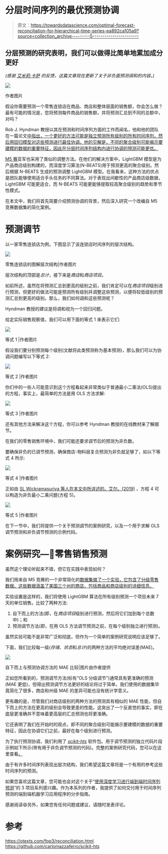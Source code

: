 # 分层时间序列的最优预测协调

> 原文：<https://towardsdatascience.com/optimal-forecast-reconciliation-for-hierarchical-time-series-ea892ca105a9?source=collection_archive---------5----------------------->

## 分层预测的研究表明，我们可以做得比简单地累加成分更好

*(感谢* [*艾米莉·卡萨*](https://medium.com/u/96ce796615cc?source=post_page-----ea892ca105a9--------------------------------) *的反馈，这篇文章现在更新了关于非负面预测调和的内容。)*

![](img/d7e770539d2819635805778579e03811.png)

作者图片

假设你需要预测一个零售连锁店在商品、商店和整体层面的销售额，你会怎么做？最有可能的情况是，您将预测每件商品的销售额，并将预测汇总到不同的总额中，对吗？

Rob J. Hyndman 教授以其在预测和时间序列方面的工作而闻名，他和他的团队在一篇论文[中指出，一个更好的方法可能是独立预测所有级别的所有时间序列，然后用回归模型对这些预测进行最佳协调。他的见解是，不同的聚合级别可能揭示要建模的数据的重要特征，因此在分层时间序列结构内进行协调的预测可能更优。](https://robjhyndman.com/papers/MinT.pdf)

[M5 赛](https://www.sciencedirect.com/science/article/pii/S0169207021001187)亚军也采用了类似的调整方法。在他们的解决方案中，LightGBM 模型是为产品商店级别构建的，而深度学习算法(N-BEATS)用于预测更高的聚合级别。然后根据 N-BEATS 生成的预测调整 LightGBM 模型。在我看来，这种方法的优点是团队能够使用适合手头任务的不同算法。对于表现出间歇性的产品商店级数据，LightGBM 可能更适合，而 N-BEATS 可能更能够提取较高聚合级别的趋势和季节性模式。

在本文中，我们将首先简要介绍预测协调的背景，然后深入研究一个改编自 M5 竞赛数据集的简化案例。

# 预测调节

以一家零售连锁店为例，下图显示了该连锁店时间序列的层次结构。

![](img/cfc70497e51d5293ee4af209d6b23a30.png)

零售连锁店的图解层次结构|作者图片

层次结构的顶部是*总计*，接下来是*商店*和*商店项目*。

如前所述，虽然在将预测汇总到更高的级别之前，我们肯定可以在*商店项目*级别进行预测，但更好的做法可能是预测所有级别并调整这些预测，以便将较低级别的预测汇总到更高的级别。那么，我们如何调和这些预测呢？

Hyndman 教授的建议是将调和视为一个回归问题。

给定实际销售观察值，我们可以用下面的等式 1 来表示它们:

![](img/b3cd49ac7d06ce4f1149b8994280c3a9.png)

等式 1 |作者图片

假设我们要分别预测每个级别(文献将此类预测称为基本预测)，那么我们可以为协调问题编写以下等式 2:

![](img/f5c9b8cda04fd7744fbbf5117c51bf9f.png)

等式 2 |作者图片

你们中的一些人可能意识到这个方程看起来非常类似于普通最小二乘法(OLS)提出的方程，事实上，最简单的方法是用 OLS 方法求解:

![](img/4b53728411c5e121437f7211dc50fe10.png)

等式 3 |作者图片

还有其他方法来解决这个方程，你可以参考 Hyndman 教授的在线教材来了解细节。

在我们的零售销售环境中，我们可能还要求调节后的预测为非负数。

要确保非负的已调节预测，确保商店-物料层复合预测为非负就足够了，如以下等式 4 所示:

![](img/bc8b876bf37b75d6c574e24c1fce4144.png)

等式 4 |作者图片

正如由 [SL Wickramasuriya 等人在本文中所详述的。艾尔。(2019)](https://www.monash.edu/business/ebs/research/publications/ebs/wp15-2019.pdf) ，方程 4 可以构造为非负最小二乘问题(方程 5)。

![](img/b7951210d4aa6e3915e2d43d4ef04694.png)

等式 5 |作者图片

在下一节中，我们将提供一个关于预测调节的案例研究，以及一个用于求解 OLS 调节预测和非负调节预测的示例代码。

# 案例研究—🏪零售销售预测

虽然这个理论听起来不错，但它在实践中表现如何？

我们用来自 M5 竞赛的一个非常简化的[数据集做了一个实验，它包含了分级零售数据。这些数据涵盖了美国三个州的商店，包括商品和商店级别的详细信息。](https://github.com/Mcompetitions/M5-methods)

实验设置是这样的，我们将使用 LightGBM 算法在所有级别预测一个项目未来 7 天的单位销售。比较了两种方法:

1.  自下而上的方法(即，在*商店项目*级别进行预测，然后将它们加到每个总数中)；和
2.  预测调节方法(即，在用 OLS 方法调节预测之前，在每个级别独立进行预测)。

虽然实验可能不是非常广泛和彻底，但作为一个简单的案例研究说明应该足够了。

下面，我们比较每一级(*存储*、*状态*和*总计*)的两种方法的平均绝对误差(MAE)。

![](img/6000ba1467e06e07557a1c33b6592b67.png)

自下而上与预测协调方法的 MAE 比较|图片由作者提供

正如您所看到的，预测调节方法(标有“OLS 分级调节”)通常具有更准确的预测(MAE 更低)，但得出预测调节方法更好的结论将过于简单。我们使用的数据集毕竟简化了很多，商店和州级 MAE 的差异可能也没有统计学意义。

更有趣的是，尽管我们对商店级别的两种方法的预测具有相似的 MAE 性能，但自下而上的方法在更高的级别会导致更差的性能。这突出了一个反直觉的事实，即在底层更准确并不意味着更高层的汇总预测也将更准确。

它还表明了我们在开始时的观点，即不同的聚合级别可能揭示要建模的数据的重要特征，因此在协调它们之前，最好在每个级别进行预测。

为了执行预测协调，我们利用了 [*scikit-hts*](https://pypi.org/project/scikit-hts/) 软件包。用于调节预测的独立代码片段示例如下所示(带有用于非负调节预测的代码)。完整的案例研究代码，您可以在这里查看[。](https://colab.research.google.com/drive/1v_glauK3k4_-gy4XRPgxehRu6bjjAMtM?usp=sharing)

由于有许多时间序列表现出层次结构，我们希望这篇文章将是一个有用的参考这些时间序列的预测。

如果您喜欢这篇文章，您可能也会对这个关于“[使用深度学习进行端到端时间序列预测](https://www.manning.com/liveprojectseries/end-to-end-time-series-forecasting-with-deep-learning)”的 3 项目系列感兴趣。作为本系列的作者，我提供了如何交付用于时间序列预测的端到端机器学习应用程序的分步指南。

感谢阅读😄另外，如果您有任何问题或建议，请随时发表评论。

# 参考

<https://otexts.com/fpp3/reconciliation.html>  <https://github.com/carlomazzaferro/scikit-hts> 